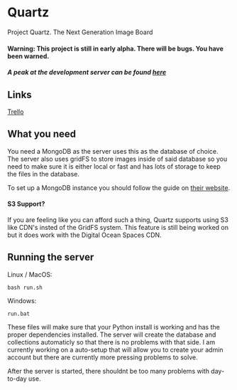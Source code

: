 # Quartz
Project Quartz. The Next Generation Image Board

#### Warning: This project is still in early alpha. There will be bugs. You have been warned.
##### A peak at the development server can be found [here](http://176.26.54.83:8081/)

## Links
[Trello](https://trello.com/b/RpF7rHwC/project-quartz)
## What you need
You need a MongoDB as the server uses this as the database of choice. The server also uses gridFS to store images inside of said database so you need to make sure it is either local or fast and has lots of storage to keep the files in the database. 

To set up a MongoDB instance you should follow the guide on [their website](https://docs.mongodb.com/manual/installation/).

#### S3 Support?
If you are feeling like you can afford such a thing, Quartz supports using S3 like CDN's insted of the GridFS system. This feature is still being worked on but it does work with the Digital Ocean Spaces CDN. 

## Running the server

Linux / MacOS:
```
bash run.sh
```
Windows:
```
run.bat
```
These files will make sure that your Python install is working and has the proper dependencies installed. The server will create the database and collections automaticly so that there is no problems with that side. I am currently working on a auto-setup that will allow you to create your admin account but there are currently more pressing problems to solve.

After the server is started, there shouldnt be too many problems with day-to-day use. 
